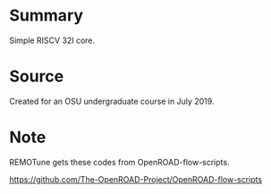 # Summary

Simple RISCV 32I core.

# Source

Created for an OSU undergraduate course in July 2019.

# Note

REMOTune gets these codes from OpenROAD-flow-scripts. 

https://github.com/The-OpenROAD-Project/OpenROAD-flow-scripts
